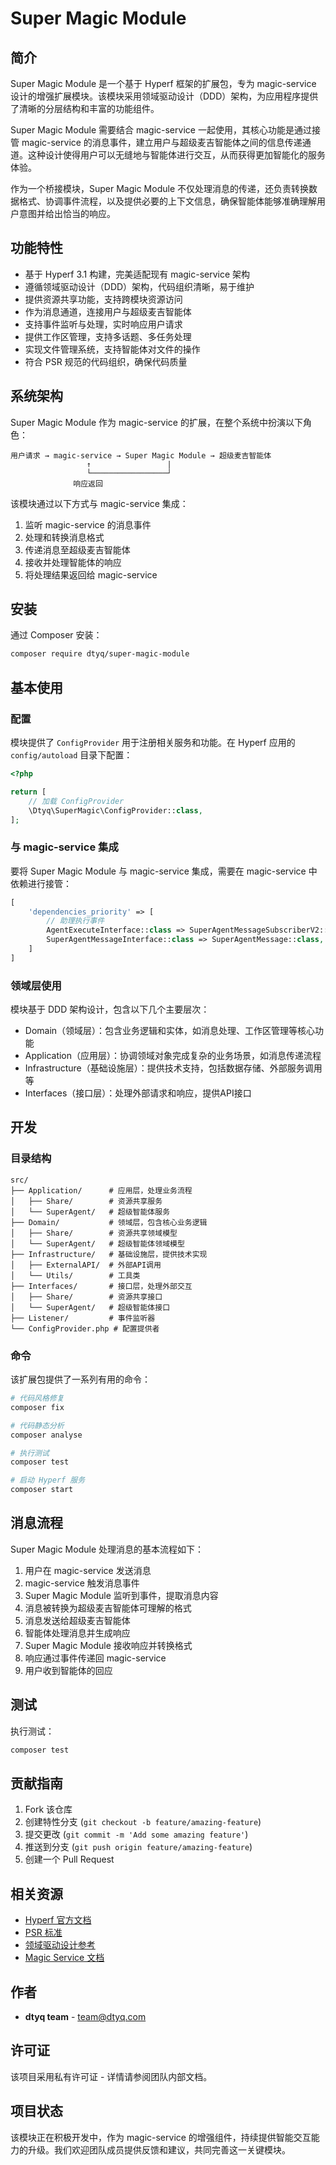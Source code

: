 # Super Magic Module

## 简介

Super Magic Module 是一个基于 Hyperf 框架的扩展包，专为 magic-service 设计的增强扩展模块。该模块采用领域驱动设计（DDD）架构，为应用程序提供了清晰的分层结构和丰富的功能组件。

Super Magic Module 需要结合 magic-service 一起使用，其核心功能是通过接管 magic-service 的消息事件，建立用户与超级麦吉智能体之间的信息传递通道。这种设计使得用户可以无缝地与智能体进行交互，从而获得更加智能化的服务体验。

作为一个桥接模块，Super Magic Module 不仅处理消息的传递，还负责转换数据格式、协调事件流程，以及提供必要的上下文信息，确保智能体能够准确理解用户意图并给出恰当的响应。

## 功能特性

- 基于 Hyperf 3.1 构建，完美适配现有 magic-service 架构
- 遵循领域驱动设计（DDD）架构，代码组织清晰，易于维护
- 提供资源共享功能，支持跨模块资源访问
- 作为消息通道，连接用户与超级麦吉智能体
- 支持事件监听与处理，实时响应用户请求
- 提供工作区管理，支持多话题、多任务处理
- 实现文件管理系统，支持智能体对文件的操作
- 符合 PSR 规范的代码组织，确保代码质量

## 系统架构

Super Magic Module 作为 magic-service 的扩展，在整个系统中扮演以下角色：

```
用户请求 → magic-service → Super Magic Module → 超级麦吉智能体
                 ↑                 |
                 └─────────────────┘
              响应返回
```

该模块通过以下方式与 magic-service 集成：

1. 监听 magic-service 的消息事件
2. 处理和转换消息格式
3. 传递消息至超级麦吉智能体
4. 接收并处理智能体的响应
5. 将处理结果返回给 magic-service

## 安装

通过 Composer 安装：

```bash
composer require dtyq/super-magic-module
```

## 基本使用

### 配置

模块提供了 `ConfigProvider` 用于注册相关服务和功能。在 Hyperf 应用的 `config/autoload` 目录下配置：

```php
<?php

return [
    // 加载 ConfigProvider
    \Dtyq\SuperMagic\ConfigProvider::class,
];
```

### 与 magic-service 集成

要将 Super Magic Module 与 magic-service 集成，需要在 magic-service 中依赖进行接管：

```php
[
    'dependencies_priority' => [
        // 助理执行事件
        AgentExecuteInterface::class => SuperAgentMessageSubscriberV2::class,
        SuperAgentMessageInterface::class => SuperAgentMessage::class,
    ]
]
```

### 领域层使用

模块基于 DDD 架构设计，包含以下几个主要层次：

- Domain（领域层）：包含业务逻辑和实体，如消息处理、工作区管理等核心功能
- Application（应用层）：协调领域对象完成复杂的业务场景，如消息传递流程
- Infrastructure（基础设施层）：提供技术支持，包括数据存储、外部服务调用等
- Interfaces（接口层）：处理外部请求和响应，提供API接口

## 开发

### 目录结构

```
src/
├── Application/      # 应用层，处理业务流程
│   ├── Share/        # 资源共享服务
│   └── SuperAgent/   # 超级智能体服务
├── Domain/           # 领域层，包含核心业务逻辑
│   ├── Share/        # 资源共享领域模型
│   └── SuperAgent/   # 超级智能体领域模型
├── Infrastructure/   # 基础设施层，提供技术实现
│   ├── ExternalAPI/  # 外部API调用
│   └── Utils/        # 工具类
├── Interfaces/       # 接口层，处理外部交互
│   ├── Share/        # 资源共享接口
│   └── SuperAgent/   # 超级智能体接口
├── Listener/         # 事件监听器
└── ConfigProvider.php # 配置提供者
```

### 命令

该扩展包提供了一系列有用的命令：

```bash
# 代码风格修复
composer fix

# 代码静态分析
composer analyse

# 执行测试
composer test

# 启动 Hyperf 服务
composer start
```

## 消息流程

Super Magic Module 处理消息的基本流程如下：

1. 用户在 magic-service 发送消息
2. magic-service 触发消息事件
3. Super Magic Module 监听到事件，提取消息内容
4. 消息被转换为超级麦吉智能体可理解的格式
5. 消息发送给超级麦吉智能体
6. 智能体处理消息并生成响应
7. Super Magic Module 接收响应并转换格式
8. 响应通过事件传递回 magic-service
9. 用户收到智能体的回应

## 测试

执行测试：

```bash
composer test
```

## 贡献指南

1. Fork 该仓库
2. 创建特性分支 (`git checkout -b feature/amazing-feature`)
3. 提交更改 (`git commit -m 'Add some amazing feature'`)
4. 推送到分支 (`git push origin feature/amazing-feature`)
5. 创建一个 Pull Request

## 相关资源

- [Hyperf 官方文档](https://hyperf.wiki)
- [PSR 标准](https://www.php-fig.org/psr/)
- [领域驱动设计参考](https://www.domainlanguage.com/ddd/)
- [Magic Service 文档](https://docs.dtyq.com/magic-service/)

## 作者

- **dtyq team** - [team@dtyq.com](mailto:team@dtyq.com)

## 许可证

该项目采用私有许可证 - 详情请参阅团队内部文档。

## 项目状态

该模块正在积极开发中，作为 magic-service 的增强组件，持续提供智能交互能力的升级。我们欢迎团队成员提供反馈和建议，共同完善这一关键模块。